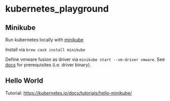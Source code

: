 # kubernetes_playground

## Minikube

Run kubernetes locally with [minikube](https://github.com/kubernetes/minikube)

Install via `brew cask install minikube`

Define vmware fusion as driver via `minikube start --vm-driver vmware`. See [docs](https://github.com/kubernetes/minikube/blob/master/docs/drivers.md#vmware-unified-driver) for prerequisites (i.e. driver binary).

## Hello World

Tutorial: https://kubernetes.io/docs/tutorials/hello-minikube/
